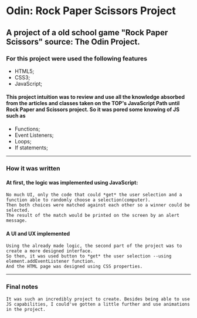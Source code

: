 # Odin: Rock Paper Scissors Project

## A project of a old school game "Rock Paper Scissors" source: The Odin Project.

### For this project were used the following features

* HTML5; 
* CSS3;
* JavaScript;

#### This project intuition was to review and use all the knowledge absorbed from the articles and classes taken on the TOP's JavaScript Path until Rock Paper and Scissors project. So it was pored some knowing of JS such as


* Functions;
* Event Listeners;
* Loops;
* If statements;

- - - - 

### How it was written

#### At first, the logic was implemented using JavaScript: 
    No much UI, only the code that could *get* the user selection and a function able to randomly choose a selection(computer).
    Then both choices were matched against each other so a winner could be selected.
    The result of the match would be printed on the screen by an alert message.

#### A UI and UX implemented
    Using the already made logic, the second part of the project was to create a more designed interface.
    So then, it was used button to *get* the user selection --using element.addEventListener function.
    And the HTML page was designed using CSS properties.

- - - -

### Final notes
    It was such an incredibly project to create. Besides being able to use JS capabilities, I could've gotten a little further and use animations in the project. 


